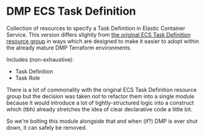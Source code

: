 # DMP ECS Task Definition

Collection of resources to specify a Task Definition in Elastic Container Service. This version differs slightly from [the original ECS Task Definition resource group](../ecs-fargate-task-definition) in ways which are designed to make it easier to adopt within the already mature DMP Terraform environments.

Includes (non-exhaustive):

* Task Definition
* Task Role

There is a lot of commonality with the original ECS Task Definition resource group but the decision was taken _not_ to refactor them into a single module because it would introduce a lot of tightly-structured logic into a construct which (tbh) already stretches the idea of clear declarative code a little bit.

So we're bolting this module alongside that and when (if?) DMP is ever shut down, it can safely be removed.
